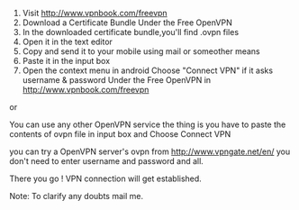 1. Visit http://www.vpnbook.com/freevpn
2. Download a Certificate Bundle Under the Free OpenVPN
3. In the downloaded certificate bundle,you'll find .ovpn files 
4. Open it in the text editor
5. Copy and send it to your mobile using mail or someother means
6. Paste it in the input box
7. Open the context menu in android Choose "Connect VPN" if it asks username & password Under the Free OpenVPN in http://www.vpnbook.com/freevpn

 or 
 
You can use any other OpenVPN service the thing is you have to paste the contents of ovpn file in input box and Choose Connect VPN

you can try a OpenVPN server's ovpn from
http://www.vpngate.net/en/
you don't need to enter username and password and all.


There you go ! VPN connection will get established.

Note:
To clarify any doubts mail me.
